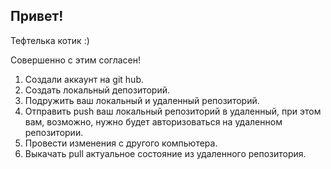 ## Привет!

Тефтелька котик :)

Совершенно с этим согласен!


1. Создали аккаунт на git hub.
2. Создать локальный депозиторий.
3. Подружить ваш локальный и удаленный репозиторий. 
4. Отправить push ваш локальный репозиторий в удаленный, при этом вам, возможно, нужно будет авторизоваться на удаленном репозитории.
5. Провести изменения с другого компьютера.
6. Выкачать pull актуальное состояние из удаленного репозитория.
